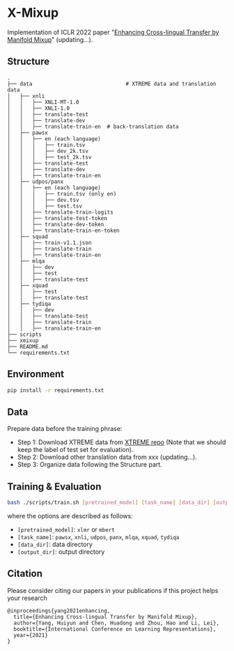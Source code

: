 # X-Mixup

Implementation of ICLR 2022 paper "[Enhancing Cross-lingual Transfer by Manifold Mixup](https://openreview.net/pdf?id=OjPmfr9GkVv)" (updating...).


## Structure
```text
.
├── data                              # XTREME data and translation data
│   ├── xnli
│   │   ├── XNLI-MT-1.0
│   │   ├── XNLI-1.0          
│   │   ├── translate-test
│   │   ├── translate-dev
│   │   ├── translate-train-en  # back-translation data
│   ├── pawsx
│   │   ├── en (each language)
│   │   │   ├── train.tsv
│   │   │   ├── dev_2k.tsv
│   │   │   ├── test_2k.tsv        
│   │   ├── translate-test
│   │   ├── translate-dev
│   │   ├── translate-train-en
│   ├── udpos/panx
│   │   ├── en (each language) 
│   │   │   ├── train.tsv (only en)
│   │   │   ├── dev.tsv
│   │   │   ├── test.tsv
│   │   ├── translate-train-logits
│   │   ├── translate-test-token
│   │   ├── translate-dev-token
│   │   ├── translate-train-en-token
│   ├── squad
│   │   ├── train-v1.1.json
│   │   ├── translate-train
│   │   ├── translate-train-en
│   ├── mlqa
│   │   ├── dev
│   │   ├── test
│   │   ├── translate-test
│   ├── xquad
│   │   ├── test
│   │   ├── translate-test
│   ├── tydiqa
│   │   ├── dev
│   │   ├── translate-test
│   │   ├── translate-train
│   │   ├── translate-train-en         
├── scripts
├── xmixup
├── README.md
└── requirements.txt
```

## Environment
```bash
pip install -r requirements.txt
```

## Data
Prepare data before the training phrase: 
* Step 1: Download XTREME data from [XTREME repo](https://github.com/google-research/xtreme) (Note that we should keep the label of test set for evaluation).
* Step 2: Download other translation data from xxx (updating...).
* Step 3: Organize data following the Structure part.

## Training & Evaluation
```bash
bash ./scripts/train.sh [pretrained_model] [task_name] [data_dir] [output_dir]
```
where the options are described as follows:
- `[pretrained_model]`: `xlmr` or `mbert`
- `[task_name]`: `pawsx`, `xnli`, `udpos`, `panx`, `mlqa`, `xquad`, `tydiqa`
- `[data_dir]`: data directory
- `[output_dir]`: output directory

## Citation
Please consider citing our papers in your publications if this project helps your research
```
@inproceedings{yang2021enhancing,
  title={Enhancing Cross-lingual Transfer by Manifold Mixup},
  author={Yang, Huiyun and Chen, Huadong and Zhou, Hao and Li, Lei},
  booktitle={International Conference on Learning Representations},
  year={2021}
}
```

